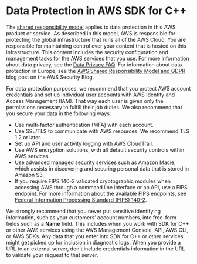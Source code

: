 # Data Protection in AWS SDK for C\+\+<a name="data-protection"></a>

The [shared responsibility model](https://aws.amazon.com/compliance/shared-responsibility-model) applies to data protection in this AWS product or service\. As described in this model, AWS is responsible for protecting the global infrastructure that runs all of the AWS Cloud\. You are responsible for maintaining control over your content that is hosted on this infrastructure\. This content includes the security configuration and management tasks for the AWS services that you use\. For more information about data privacy, see the [Data Privacy FAQ](https://aws.amazon.com/compliance/data-privacy-faq)\. For information about data protection in Europe, see the [AWS Shared Responsibility Model and GDPR](http://aws.amazon.com/blogs/security/the-aws-shared-responsibility-model-and-gdpr) blog post on the AWS Security Blog\.

For data protection purposes, we recommend that you protect AWS account credentials and set up individual user accounts with AWS Identity and Access Management \(IAM\)\. That way each user is given only the permissions necessary to fulfill their job duties\. We also recommend that you secure your data in the following ways:
+ Use multi\-factor authentication \(MFA\) with each account\.
+ Use SSL/TLS to communicate with AWS resources\. We recommend TLS 1\.2 or later\.
+ Set up API and user activity logging with AWS CloudTrail\.
+ Use AWS encryption solutions, with all default security controls within AWS services\.
+ Use advanced managed security services such as Amazon Macie, which assists in discovering and securing personal data that is stored in Amazon S3\.
+ If you require FIPS 140\-2 validated cryptographic modules when accessing AWS through a command line interface or an API, use a FIPS endpoint\. For more information about the available FIPS endpoints, see [Federal Information Processing Standard \(FIPS\) 140\-2](https://aws.amazon.com/compliance/fips)\.

We strongly recommend that you never put sensitive identifying information, such as your customers’ account numbers, into free\-form fields such as a **Name** field\. This includes when you work with SDK for C\+\+ or other AWS services using the AWS Management Console, API, AWS CLI, or AWS SDKs\. Any data that you enter into SDK for C\+\+ or other services might get picked up for inclusion in diagnostic logs\. When you provide a URL to an external server, don’t include credentials information in the URL to validate your request to that server\.